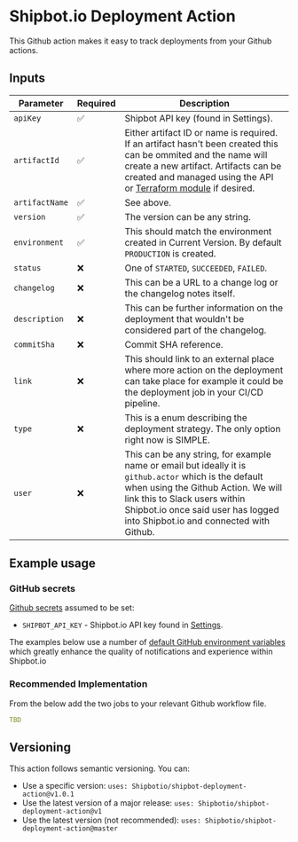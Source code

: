 # Shipbot.io Deployment Action

This Github action makes it easy to track deployments from your Github actions.


## Inputs

| Parameter              | Required | Description |
| ---------------- | -------- | ----------- |
| `apiKey`         | ✅  | Shipbot API key (found in Settings). |
| `artifactId`      | ✅       | Either artifact ID or name is required. If an artifact hasn't been created this can be ommited and the name will create a new artifact. Artifacts can be created and managed using the API or [Terraform module](https://docs.shipbot.io/docs/sdks/terraform) if desired. |
| `artifactName`      | ✅       | See above.     |
| `version`| ✅       | The version can be any string. |
| `environment`| ✅       | This should match the environment created in Current Version. By default `PRODUCTION` is created. |
| `status`| ❌       | One of `STARTED`, `SUCCEEDED`, `FAILED`. |
| `changelog`| ❌       | This can be a URL to a change log or the changelog notes itself. |
| `description`| ❌       | This can be further information on the deployment that wouldn't be considered part of the changelog. |
| `commitSha`| ❌       | Commit SHA reference. |
| `link`| ❌       | This should link to an external place where more action on the deployment can take place for example it could be the deployment job in your CI/CD pipeline. |
| `type`| ❌       | This is a enum describing the deployment strategy. The only option right now is SIMPLE. |
| `user`| ❌       | This can be any string, for example name or email but ideally it is `github.actor` which is the default when using the Github Action. We will link this to Slack users within Shipbot.io once said user has logged into Shipbot.io and connected with Github. |

## Example usage

### GitHub secrets

[Github secrets](https://docs.github.com/en/actions/security-guides/encrypted-secrets#about-encrypted-secrets) assumed to be set:
* `SHIPBOT_API_KEY` - Shipbot.io API key found in [Settings](https://app.shipbot.io/settings).

The examples below use a number of [default GitHub environment variables](https://docs.github.com/en/actions/learn-github-actions/variables#default-environment-variables) which greatly enhance the quality of notifications and experience within Shipbot.io

### Recommended Implementation

From the below add the two jobs to your relevant Github workflow file.

```yaml
TBD
```

## Versioning

This action follows semantic versioning. You can:
- Use a specific version: `uses: Shipbotio/shipbot-deployment-action@v1.0.1`
- Use the latest version of a major release: `uses: Shipbotio/shipbot-deployment-action@v1`
- Use the latest version (not recommended): `uses: Shipbotio/shipbot-deployment-action@master`